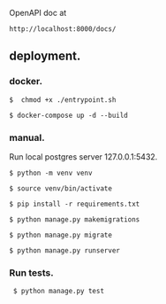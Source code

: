 OpenAPI doc at
```commandline
http://localhost:8000/docs/
```

## deployment.

###  docker.
```commandline
$  chmod +x ./entrypoint.sh
```
```commandline
$ docker-compose up -d --build
```
### manual.

Run local postgres server 127.0.0.1:5432.<br>

```
$ python -m venv venv
```
```
$ source venv/bin/activate
```
```
$ pip install -r requirements.txt
```
```
$ python manage.py makemigrations
```
```
$ python manage.py migrate
```
```
$ python manage.py runserver
```
### Run tests.
```commandline
 $ python manage.py test
```